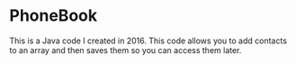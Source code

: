 # PhoneBook
This is a Java code I created in 2016. This code allows you to add contacts to an array and then saves them so you can access them later.
